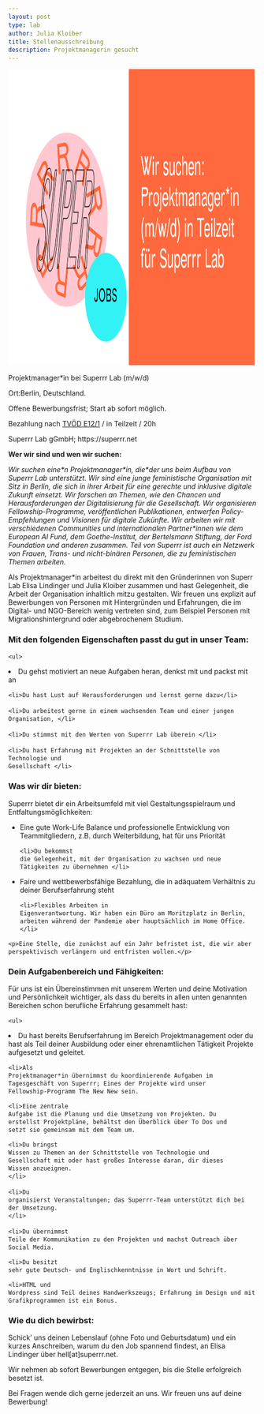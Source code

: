 ```yaml
---
layout: post
type: lab
author: Julia Kloiber
title: Stellenausschreibung
description: Projektmanagerin gesucht
---
```



<img src="/assets/img/blog/jobs.png" alt="Image with Logo and the word jobs" width="500" height="600">

<p>Projektmanager*in bei Superrr Lab (m/w/d)</p>
<p>Ort:Berlin, Deutschland.</p>
<p>Offene Bewerbungsfrist; Start ab sofort
möglich.</p>
<p>Bezahlung nach <a href="https://oeffentlicher-dienst.info/c/t/rechner/tvoed/bund?id=tvoed-bund-2021&matrix=1">TVÖD E12/1</a> / in Teilzeit / 20h </p>

<p>Superrr Lab gGmbH; https://superrr.net</p>

<p><b>Wer wir sind und wen wir suchen:</b></p>

<p><em>Wir suchen eine*n Projektmanager*in, die*der uns beim Aufbau von
Superrr Lab unterstützt. Wir sind
eine junge feministische Organisation mit Sitz in Berlin, die sich in
ihrer Arbeit für eine gerechte und inklusive digitale Zukunft
einsetzt. Wir forschen an Themen, wie den Chancen und
Herausforderungen der Digitalisierung für die Gesellschaft. Wir
organisieren Fellowship-Programme, veröffentlichen Publikationen,
entwerfen Policy-Empfehlungen und Visionen für digitale Zukünfte.
Wir arbeiten wir mit verschiedenen Communities und internationalen
Partner*innen wie dem European AI Fund, dem Goethe-Institut, der
Bertelsmann Stiftung, der Ford Foundation und anderen zusammen. Teil
von Superrr ist auch ein Netzwerk von Frauen, Trans- und
nicht-binären Personen, die zu feministischen Themen arbeiten.</em></p>

<p>Als Projektmanager*in arbeitest du direkt mit den Gründerinnen von
Superr Lab Elisa Lindinger und Julia Kloiber zusammen und hast
Gelegenheit, die Arbeit der Organisation inhaltlich mitzu gestalten.
Wir freuen uns explizit auf Bewerbungen von Personen mit
Hintergründen und Erfahrungen, die im Digital- und NGO-Bereich wenig
vertreten sind, zum Beispiel Personen mit Migrationshintergrund oder
abgebrochenem Studium.</p>

<p><h3>Mit den folgenden Eigenschaften passt
du gut in unser Team:</h3></p>

	<ul>
  <li>Du gehst motiviert an neue Aufgaben heran, denkst mit und packst mit an </li>
	
	<li>Du hast Lust auf Herausforderungen und lernst gerne dazu</li>
  
	<li>Du arbeitest gerne in einem wachsenden Team und einer jungen Organisation, </li>
	
	<li>Du stimmst mit den Werten von Superrr Lab überein </li>
	
	<li>Du hast Erfahrung mit Projekten an der Schnittstelle von Technologie und
	Gesellschaft </li>
  </ul>

<h3>Was wir dir bieten:</h3>
<p>Superrr bietet dir ein Arbeitsumfeld
mit viel Gestaltungsspielraum und Entfaltungsmöglichkeiten: </p>

<ul>
	<li>Eine gute Work-Life Balance und professionelle Entwicklung von
	Teammitgliedern, z.B. durch Weiterbildung, hat für uns Priorität </li>

	<li>Du bekommst
	die Gelegenheit, mit der Organisation zu wachsen und neue Tätigkeiten zu übernehmen </li>
	
  <li>Faire und wettbewerbsfähige
	Bezahlung, die in adäquatem Verhältnis zu deiner Berufserfahrung
	steht</li>
  
	<li>Flexibles Arbeiten in
	Eigenverantwortung. Wir haben ein Büro am Moritzplatz in Berlin,
	arbeiten während der Pandemie aber hauptsächlich im Home Office.</li>
  </ul>
	
	<p>Eine Stelle, die zunächst auf ein Jahr befristet ist, die wir aber
	perspektivisch verlängern und entfristen wollen.</p>


	

<h3>Dein Aufgabenbereich und Fähigkeiten:</h3>
<p>Für uns ist ein Übereinstimmen mit unserem Werten und deine Motivation
und Persönlichkeit wichtiger, als dass du bereits in allen unten
genannten Bereichen schon berufliche Erfahrung gesammelt hast:</p>

	<ul>
  <li>
	Du hast
	bereits Berufserfahrung im Bereich Projektmanagement oder du hast
	als Teil deiner Ausbildung oder einer ehrenamtlichen Tätigkeit
	Projekte aufgesetzt und geleitet.
  </li>
	
	<li>Als
	Projektmanager*in übernimmst du koordinierende Aufgaben im
	Tagesgeschäft von Superrr; Eines der Projekte wird unser
	Fellowship-Programm The New New sein.
  </li>
	
	<li>Eine zentrale
	Aufgabe ist die Planung und die Umsetzung von Projekten. Du
	erstellst Projektpläne, behältst den Überblick über To Dos und
	setzt sie gemeinsam mit dem Team um. 
  </li>
	
	
	<li>Du bringst
	Wissen zu Themen an der Schnittstelle von Technologie und
	Gesellschaft mit oder hast großes Interesse daran, dir dieses
	Wissen anzueignen.
	</li>
  
	<li>Du
	organisierst Veranstaltungen; das Superrr-Team unterstützt dich bei
	der Umsetzung.
	</li>
  
	<li>Du übernimmst
	Teile der Kommunikation zu den Projekten und machst Outreach über
	Social Media.
  </li>
	
	<li>Du besitzt
	sehr gute Deutsch- und Englischkenntnisse in Wort und Schrift.
  </li>
	
	<li>HTML und
	Wordpress sind Teil deines Handwerkszeugs; Erfahrung im Design und mit
	Grafikprogrammen ist ein Bonus.
  </li>
</ul>




<h3>Wie
du dich bewirbst:</h3>

<p>Schick’
uns deinen Lebenslauf (ohne Foto und Geburtsdatum) und ein kurzes
Anschreiben, warum du den Job spannend findest, an Elisa Lindinger
über hell[at]superrr.net.</p>


<p>Wir
nehmen ab sofort Bewerbungen entgegen, bis die Stelle erfolgreich
besetzt ist. </p>
<p>Bei
Fragen wende dich gerne jederzeit an uns.
Wir freuen uns auf
deine Bewerbung!</p>
